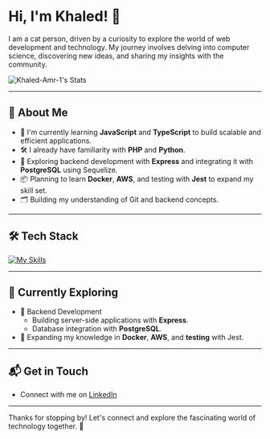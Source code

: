 # Hi, I'm Khaled! 👋

I am a cat person, driven by a curiosity to explore the world of web development and technology. My journey involves delving into computer science, discovering new ideas, and sharing my insights with the community.

![Khaled-Amr-1's Stats](https://github-readme-stats.vercel.app/api?username=Khaled-Amr-1&theme=vue-dark&show_icons=true&hide_border=true&count_private=true)

---

## 🚀 About Me

- 🔭 I'm currently learning **JavaScript** and **TypeScript** to build scalable and efficient applications.  
- 🛠️ I already have familiarity with **PHP** and **Python**.  
- 🌱 Exploring backend development with **Express** and integrating it with **PostgreSQL** using Sequelize.  
- 📦 Planning to learn **Docker**, **AWS**, and testing with **Jest** to expand my skill set.  
- 🗂️ Building my understanding of Git and backend concepts.  

---

## 🛠️ Tech Stack  
[![My Skills](https://skillicons.dev/icons?i=js,ts,php,py,postgres,express,git)](https://skillicons.dev)

---

## 🌱 Currently Exploring

- 🚀 Backend Development  
  - Building server-side applications with **Express**.  
  - Database integration with **PostgreSQL**.  
- 🔧 Expanding my knowledge in **Docker**, **AWS**, and **testing** with Jest.  

---

## 📬 Get in Touch

- Connect with me on [LinkedIn](https://www.linkedin.com/in/khaled-1-amr)  

---

Thanks for stopping by! Let's connect and explore the fascinating world of technology together. 🚀
